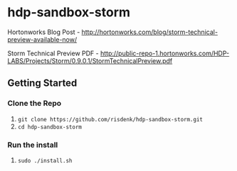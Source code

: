 hdp-sandbox-storm
=================

Hortonworks Blog Post - http://hortonworks.com/blog/storm-technical-preview-available-now/

Storm Technical Preview PDF - http://public-repo-1.hortonworks.com/HDP-LABS/Projects/Storm/0.9.0.1/StormTechnicalPreview.pdf

Getting Started
---------------
### Clone the Repo
1. `git clone https://github.com/risdenk/hdp-sandbox-storm.git`
2. `cd hdp-sandbox-storm`

### Run the install
1. `sudo ./install.sh`

